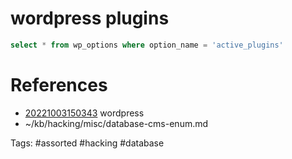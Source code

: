 # wordpress plugins
```sql
select * from wp_options where option_name = 'active_plugins'
```

# References
- [20221003150343](/zet/20221003150343/README.md) wordpress
- ~/kb/hacking/misc/database-cms-enum.md

Tags:
    #assorted #hacking #database
